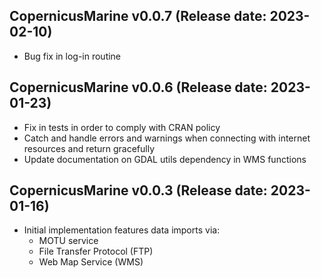CopernicusMarine v0.0.7 (Release date: 2023-02-10)
-------------

  * Bug fix in log-in routine

CopernicusMarine v0.0.6 (Release date: 2023-01-23)
-------------

  * Fix in tests in order to comply with CRAN
    policy
  * Catch and handle errors and warnings when connecting
    with internet resources and return gracefully
  * Update documentation on GDAL utils dependency
    in WMS functions

CopernicusMarine v0.0.3 (Release date: 2023-01-16)
-------------

  * Initial implementation features data imports via:
    - MOTU service
    - File Transfer Protocol (FTP)
    - Web Map Service (WMS)
